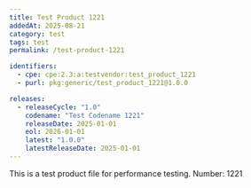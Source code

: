 ```yaml
---
title: Test Product 1221
addedAt: 2025-08-21
category: test
tags: test
permalink: /test-product-1221

identifiers:
  - cpe: cpe:2.3:a:testvendor:test_product_1221
  - purl: pkg:generic/test_product_1221@1.0.0

releases:
  - releaseCycle: "1.0"
    codename: "Test Codename 1221"
    releaseDate: 2025-01-01
    eol: 2026-01-01
    latest: "1.0.0"
    latestReleaseDate: 2025-01-01
---
```


This is a test product file for performance testing. Number: 1221
